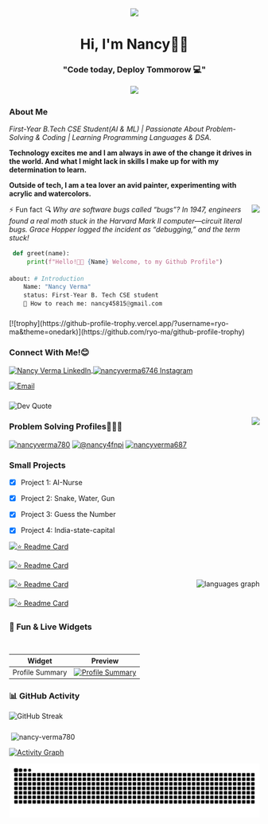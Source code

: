 <div align="center">
<img align="center" height="400" src="https://cdn.dribbble.com/users/1059583/screenshots/4171367/coding-freak.gif" />
<h1 align="center">Hi, I'm Nancy👋🏻</h1>
<h3 align="center">"Code today, Deploy Tommorow 💻"</h3> 
</div>
<p align="center">
  <img src="https://skillicons.dev/icons?i=go,py,tailwind,html,css,js,react,java,git,c&titles=true" />
</p>




###



<h3>About Me</h3>

*First-Year B.Tech CSE Student(AI & ML) | Passionate About Problem-Solving & Coding | Learning Programming Languages & DSA.*

**Technology excites me and I am always in awe of the change it drives in the world. And what I might lack in skills I make up for with my determination to learn.**

**Outside of tech, I am a tea lover an avid painter, experimenting with acrylic and watercolors.**




<img align="right" height="100" src="https://cdn2.iconfinder.com/data/icons/luchesa-part-3/128/Programming-1024.png" />





⚡ Fun fact *🔍 Why are software bugs called “bugs”? In 1947, engineers found a real moth stuck in the Harvard Mark II computer—circuit literal bugs. Grace Hopper logged the incident as “debugging,” and the term stuck!* 




```python
 def greet(name):
     print(f"Hello!👋🏻 {Name} Welcome, to my Github Profile")

about: # Introduction
    Name: "Nancy Verma"
    status: First-Year B. Tech CSE student
    📩 How to reach me: nancy45815@gmail.com
```


    
###

<div>
<p align="centre">
[![trophy](https://github-profile-trophy.vercel.app/?username=ryo-ma&theme=onedark)](https://github.com/ryo-ma/github-profile-trophy)

</p>
</div>




###
<h3 align="left">Connect With Me!😊</h3>
<p align="left">
<a href="https://www.linkedin.com/in/nancy-verma-a9b81835b" target="_blank" rel="noopener noreferrer">
  <img align="center" src="https://raw.githubusercontent.com/rahuldkjain/github-profile-readme-generator/master/src/images/icons/Social/linked-in-alt.svg" alt="Nancy Verma LinkedIn" height="30" width="40" />
</a>

<a href="https://www.instagram.com/nancyverma6746" target="_blank" rel="noopener noreferrer">
  <img align="center" src="https://raw.githubusercontent.com/rahuldkjain/github-profile-readme-generator/master/src/images/icons/Social/instagram.svg" alt="nancyverma6746 Instagram" height="30" width="40" />
</a>


</p>

[![Email](https://img.shields.io/static/v1?message=Gmail&logo=gmail&color=D14836&logoColor=white&style=for-the-badge)](mailto:nancy45815@gmail.com)





###

<!--STARTS_HERE_QUOTE_README-->
![Dev Quote](https://quotes-github-readme.vercel.app/api?type=horizontal&theme=radical)
<!--ENDS_HERE_QUOTE_README-->


<img align="right" height="300" src="https://as1.ftcdn.net/v2/jpg/06/10/94/36/1000_F_610943692_fB6LgF00MxHlxta8VlRq1qskoFdySIT4.jpg" />

<h3 align="left">Problem Solving Profiles👩🏻‍💻</h3>
<p align="left">
<a href="https://www.leetcode.com/nancyverma780" target="blank"><img align="center" src="https://raw.githubusercontent.com/rahuldkjain/github-profile-readme-generator/master/src/images/icons/Social/leet-code.svg" alt="nancyverma780" height="30" width="40" /></a>
<a href="https://auth.geeksforgeeks.org/user/@nancy4fnpi" target="blank"><img align="center" src="https://raw.githubusercontent.com/rahuldkjain/github-profile-readme-generator/master/src/images/icons/Social/geeks-for-geeks.svg" alt="@nancy4fnpi" height="30" width="40" /></a>
<a href="https://kaggle.com/nancyverma687" target="blank"><img align="center" src="https://raw.githubusercontent.com/rahuldkjain/github-profile-readme-generator/master/src/images/icons/Social/kaggle.svg" alt="nancyverma687" height="30" width="40" /></a>

### Small Projects
- [x] Project 1: AI-Nurse
- [x] Project 2: Snake, Water, Gun
- [x] Project 3: Guess the Number
- [x] Project 4: India-state-capital


[![⭐ Readme Card](https://github-readme-stats.vercel.app/api/pin/?username=nancy-verma780&repo=AI-Nurse)](https://github.com/nancy-verma780/AI-Nurse)

[![⭐ Readme Card](https://github-readme-stats.vercel.app/api/pin/?username=nancy-verma780&repo=Hydro_Viper_Blitz_Fun-)](https://github.com/nancy-verma780/Hydro_Viper_Blitz_Fun-)

[![⭐ Readme Card](https://github-readme-stats.vercel.app/api/pin/?username=nancy-verma780&repo=Guess_Fi_Fun-)](https://github.com/nancy-verma780/Guess_Fi_Fun-)<img align="right" src="https://github-readme-stats.vercel.app/api/top-langs?username=nancy-verma780&locale=en&hide_title=false&layout=compact&card_width=320&langs_count=5&theme=dracula&hide_border=false" height="150" alt="languages graph"  />

[![⭐ Readme Card](https://github-readme-stats.vercel.app/api/pin/?username=nancy-verma780&repo=India-State-capital)](https://github.com/nancy-verma780/India-State-capital)



### 🌟 Fun & Live Widgets

| Widget | Preview |
|--------|---------|
| Profile Summary | [![Profile Summary](https://github-profile-summary-cards.vercel.app/api/cards/profile-details?username=nancy-verma780&theme=solarized_dark)](https://github.com/nancy-verma780) |





### 📊 GitHub Activity




![GitHub Streak](https://streak-stats.demolab.com/?user=nancy-verma780)



###

<div align="left">
  <p>&nbsp;<img align="center" src="https://github-readme-stats.vercel.app/api?username=nancy-verma780&show_icons=true&locale=en" alt="nancy-verma780" /></p> 
  
</div>
</p>

[![Activity Graph](https://github-readme-activity-graph.vercel.app/graph?username=nancy-verma780&theme=github)](https://github.com/ashutosh00710/github-readme-activity-graph)



<picture>
  <source media="(prefers-color-scheme: dark)" srcset="https://raw.githubusercontent.com/nancy-verma780/nancy-verma780/output/github-snake-dark.svg">
  <source media="(prefers-color-scheme: light)" srcset="https://raw.githubusercontent.com/nancy-verma780/nancy-verma780/output/github-snake.svg">
  <img alt="Snake animation" src="https://raw.githubusercontent.com/nancy-verma780/nancy-verma780/output/github-snake.svg" />
</picture>



  








###



















































<!--
**nancy-verma780/nancy-verma780** is a ✨ _special_ ✨ repository because its `README.md` (this file) appears on your GitHub profile.

Here are some ideas to get you started:

- 🔭 I’m currently working on ...
- 🌱 I’m currently learning ...
- 👯 I’m looking to collaborate on ...
- 🤔 I’m looking for help with ...
- 💬 Ask me about ...
- 📫 How to reach me: ...
- 😄 Pronouns: ...
- ⚡ Fun fact: ...
-->
